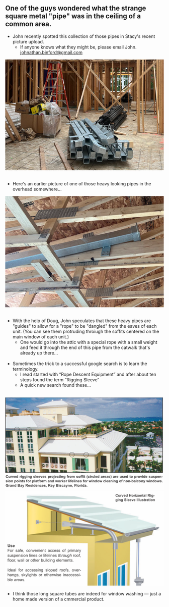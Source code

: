 ## One of the guys wondered what the strange square metal "pipe" was in the ceiling of a common area.
-  John recently spotted this collection of those pipes in Stacy's recent picture upload.
   -  If anyone knows what they might be, please email John.  johnathan.binford@gmail.com </br>

<img src = "../Collateral/Strange-Pipe.png"> </br>
</br>
-  Here's an earlier picture of one of those heavy looking pipes in the overhead somewhere...</br>

<img src = "../Collateral/Pipe-2.png"> </br>
</br>

- With the help of Doug,  John speculates that these heavy pipes are "guides" to allow for a "rope" to be "dangled" from the eaves of each unit.  (You can see them protruding throiugh the soffits centered on the main window of each unit.)
  - One would go into the attic with a special rope with a small weight and feed it through the end of this pipe from the catwalk that's already up there...
  </br>
- Sometimes the trick to a successful google search is to learn the terminology.
  - I read started with “Rope Descent Equipment” and after about ten steps found the term “Rigging Sleeve”
  - A quick new search found these...
</br>
 <img src = "../Collateral/Rigging-Sleeve-1.png"> </br>
 <img src = "../Collateral/Riggin-Sleeve-2.png"> </br>
 
 - I think those long square tubes are indeed for window washing —  just a home made version of a cmmercial product.
